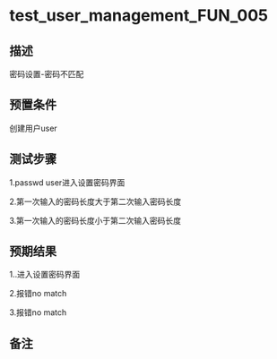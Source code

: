 # test_user_management_FUN_005

## 描述

密码设置-密码不匹配

## 预置条件

创建用户user

## 测试步骤

1.passwd user进入设置密码界面

2.第一次输入的密码长度大于第二次输入密码长度

3.第一次输入的密码长度小于第二次输入密码长度

## 预期结果

1..进入设置密码界面

2.报错no match

3.报错no match

## 备注